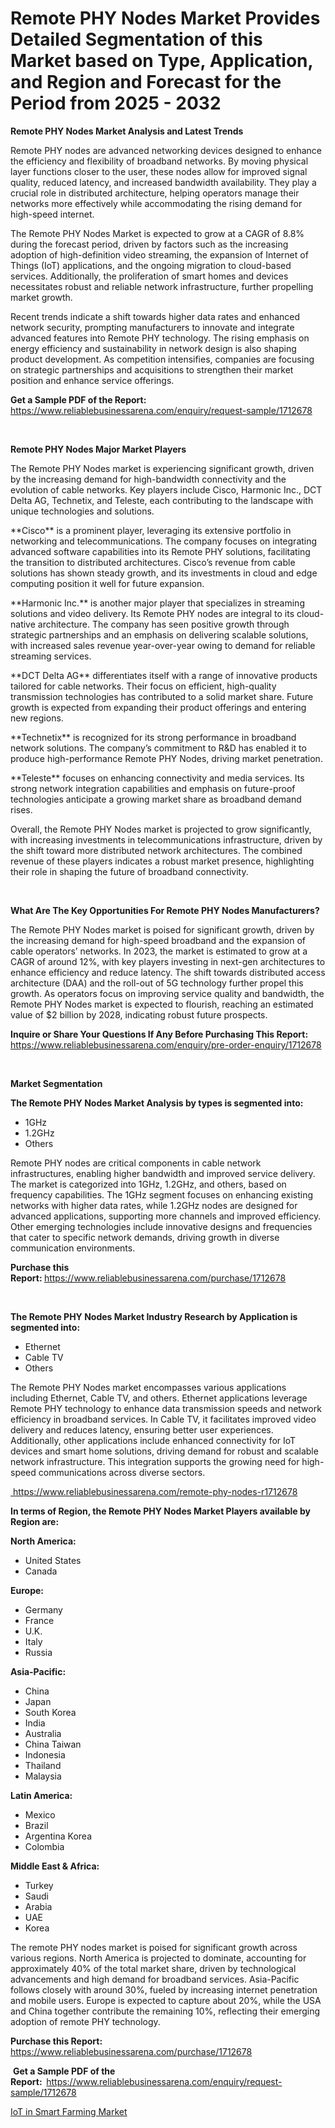 <p><h1>Remote PHY Nodes Market Provides Detailed Segmentation of this Market based on Type, Application, and Region and Forecast for the Period from 2025 - 2032</h1></p><p><strong>Remote PHY Nodes Market Analysis and Latest Trends</strong></p>
<p><p>Remote PHY nodes are advanced networking devices designed to enhance the efficiency and flexibility of broadband networks. By moving physical layer functions closer to the user, these nodes allow for improved signal quality, reduced latency, and increased bandwidth availability. They play a crucial role in distributed architecture, helping operators manage their networks more effectively while accommodating the rising demand for high-speed internet.</p><p>The Remote PHY Nodes Market is expected to grow at a CAGR of 8.8% during the forecast period, driven by factors such as the increasing adoption of high-definition video streaming, the expansion of Internet of Things (IoT) applications, and the ongoing migration to cloud-based services. Additionally, the proliferation of smart homes and devices necessitates robust and reliable network infrastructure, further propelling market growth. </p><p>Recent trends indicate a shift towards higher data rates and enhanced network security, prompting manufacturers to innovate and integrate advanced features into Remote PHY technology. The rising emphasis on energy efficiency and sustainability in network design is also shaping product development. As competition intensifies, companies are focusing on strategic partnerships and acquisitions to strengthen their market position and enhance service offerings.</p></p>
<p><strong>Get a Sample PDF of the Report:&nbsp;</strong> <a href="https://www.reliablebusinessarena.com/enquiry/request-sample/1712678?utm_campaign=2991&utm_medium=2&utm_source=Github&utm_content=ia&utm_term=28032025&utm_id=remote-phy-nodes">https://www.reliablebusinessarena.com/enquiry/request-sample/1712678</a></p>
<p>&nbsp;</p>
<p><strong>Remote PHY Nodes Major Market Players</strong></p>
<p><p>The Remote PHY Nodes market is experiencing significant growth, driven by the increasing demand for high-bandwidth connectivity and the evolution of cable networks. Key players include Cisco, Harmonic Inc., DCT Delta AG, Technetix, and Teleste, each contributing to the landscape with unique technologies and solutions.</p><p>**Cisco** is a prominent player, leveraging its extensive portfolio in networking and telecommunications. The company focuses on integrating advanced software capabilities into its Remote PHY solutions, facilitating the transition to distributed architectures. Cisco’s revenue from cable solutions has shown steady growth, and its investments in cloud and edge computing position it well for future expansion.</p><p>**Harmonic Inc.** is another major player that specializes in streaming solutions and video delivery. Its Remote PHY nodes are integral to its cloud-native architecture. The company has seen positive growth through strategic partnerships and an emphasis on delivering scalable solutions, with increased sales revenue year-over-year owing to demand for reliable streaming services.</p><p>**DCT Delta AG** differentiates itself with a range of innovative products tailored for cable networks. Their focus on efficient, high-quality transmission technologies has contributed to a solid market share. Future growth is expected from expanding their product offerings and entering new regions.</p><p>**Technetix** is recognized for its strong performance in broadband network solutions. The company’s commitment to R&D has enabled it to produce high-performance Remote PHY Nodes, driving market penetration.</p><p>**Teleste** focuses on enhancing connectivity and media services. Its strong network integration capabilities and emphasis on future-proof technologies anticipate a growing market share as broadband demand rises.</p><p>Overall, the Remote PHY Nodes market is projected to grow significantly, with increasing investments in telecommunications infrastructure, driven by the shift toward more distributed network architectures. The combined revenue of these players indicates a robust market presence, highlighting their role in shaping the future of broadband connectivity.</p></p>
<p>&nbsp;</p>
<p><strong>What Are The Key Opportunities For Remote PHY Nodes Manufacturers?</strong></p>
<p><p>The Remote PHY Nodes market is poised for significant growth, driven by the increasing demand for high-speed broadband and the expansion of cable operators’ networks. In 2023, the market is estimated to grow at a CAGR of around 12%, with key players investing in next-gen architectures to enhance efficiency and reduce latency. The shift towards distributed access architecture (DAA) and the roll-out of 5G technology further propel this growth. As operators focus on improving service quality and bandwidth, the Remote PHY Nodes market is expected to flourish, reaching an estimated value of $2 billion by 2028, indicating robust future prospects.</p></p>
<p><strong>Inquire or Share Your Questions If Any Before Purchasing This Report:</strong> <a href="https://www.reliablebusinessarena.com/enquiry/pre-order-enquiry/1712678?utm_campaign=2991&utm_medium=2&utm_source=Github&utm_content=ia&utm_term=28032025&utm_id=remote-phy-nodes">https://www.reliablebusinessarena.com/enquiry/pre-order-enquiry/1712678</a></p>
<p>&nbsp;</p>
<p><strong>Market Segmentation</strong></p>
<p><strong>The Remote PHY Nodes Market Analysis by types is segmented into:</strong></p>
<p><ul><li>1GHz</li><li>1.2GHz</li><li>Others</li></ul></p>
<p><p>Remote PHY nodes are critical components in cable network infrastructures, enabling higher bandwidth and improved service delivery. The market is categorized into 1GHz, 1.2GHz, and others, based on frequency capabilities. The 1GHz segment focuses on enhancing existing networks with higher data rates, while 1.2GHz nodes are designed for advanced applications, supporting more channels and improved efficiency. Other emerging technologies include innovative designs and frequencies that cater to specific network demands, driving growth in diverse communication environments.</p></p>
<p><strong>Purchase this Report:&nbsp;</strong><a href="https://www.reliablebusinessarena.com/purchase/1712678?utm_campaign=2991&utm_medium=2&utm_source=Github&utm_content=ia&utm_term=28032025&utm_id=remote-phy-nodes">https://www.reliablebusinessarena.com/purchase/1712678</a></p>
<p>&nbsp;</p>
<p><strong>The Remote PHY Nodes Market Industry Research by Application is segmented into:</strong></p>
<p><ul><li>Ethernet</li><li>Cable TV</li><li>Others</li></ul></p>
<p><p>The Remote PHY Nodes market encompasses various applications including Ethernet, Cable TV, and others. Ethernet applications leverage Remote PHY technology to enhance data transmission speeds and network efficiency in broadband services. In Cable TV, it facilitates improved video delivery and reduces latency, ensuring better user experiences. Additionally, other applications include enhanced connectivity for IoT devices and smart home solutions, driving demand for robust and scalable network infrastructure. This integration supports the growing need for high-speed communications across diverse sectors.</p></p>
<p><a href="https://www.reliablebusinessarena.com/remote-phy-nodes-r1712678?utm_campaign=2991&utm_medium=2&utm_source=Github&utm_content=ia&utm_term=28032025&utm_id=remote-phy-nodes">&nbsp;https://www.reliablebusinessarena.com/remote-phy-nodes-r1712678</a></p>
<p><strong>In terms of Region, the Remote PHY Nodes Market Players available by Region are:</strong></p>
<p>
    <p> <strong> North America: </strong>
        <ul>
            <li>United States</li>
            <li>Canada</li>
        </ul>
        </p> 
    <p> <strong> Europe: </strong>
        <ul>
            <li>Germany</li>
            <li>France</li>
            <li>U.K.</li>
            <li>Italy</li>
            <li>Russia</li>
        </ul>
        </p> 
    <p> <strong> Asia-Pacific: </strong>
        <ul>
            <li>China</li>
            <li>Japan</li>
            <li>South Korea</li>
            <li>India</li>
            <li>Australia</li>
            <li>China Taiwan</li>
            <li>Indonesia</li>
            <li>Thailand</li>
            <li>Malaysia</li>
        </ul>
        </p> 
    <p> <strong> Latin America: </strong>
        <ul>
            <li>Mexico</li>
            <li>Brazil</li>
            <li>Argentina Korea</li>
            <li>Colombia</li>
        </ul>
        </p> 
    <p> <strong> Middle East & Africa: </strong>
        <ul>
            <li>Turkey</li>
            <li>Saudi</li>
            <li>Arabia</li>
            <li>UAE</li>
            <li>Korea</li>
        </ul>
    </p>
    </p>
<p><p>The remote PHY nodes market is poised for significant growth across various regions. North America is projected to dominate, accounting for approximately 40% of the total market share, driven by technological advancements and high demand for broadband services. Asia-Pacific follows closely with around 30%, fueled by increasing internet penetration and mobile users. Europe is expected to capture about 20%, while the USA and China together contribute the remaining 10%, reflecting their emerging adoption of remote PHY technology.</p></p>
<p><strong>Purchase this Report: </strong><a href="https://www.reliablebusinessarena.com/purchase/1712678?utm_campaign=2991&utm_medium=2&utm_source=Github&utm_content=ia&utm_term=28032025&utm_id=remote-phy-nodes">https://www.reliablebusinessarena.com/purchase/1712678</a></p>
<p>&nbsp;<strong>Get a Sample PDF of the Report:&nbsp;&nbsp;</strong><a href="https://www.reliablebusinessarena.com/enquiry/request-sample/1712678?utm_campaign=2991&utm_medium=2&utm_source=Github&utm_content=ia&utm_term=28032025&utm_id=remote-phy-nodes">https://www.reliablebusinessarena.com/enquiry/request-sample/1712678</a></p>
<p><strong></strong></p>
<p><p><a href="https://github.com/penglatilles/Market-Research-Report-List-1/blob/main/iot-in-smart-farming-market.md?utm_campaign=2991&utm_medium=2&utm_source=Github&utm_content=ia&utm_term=28032025&utm_id=remote-phy-nodes">IoT in Smart Farming Market</a></p></p>
